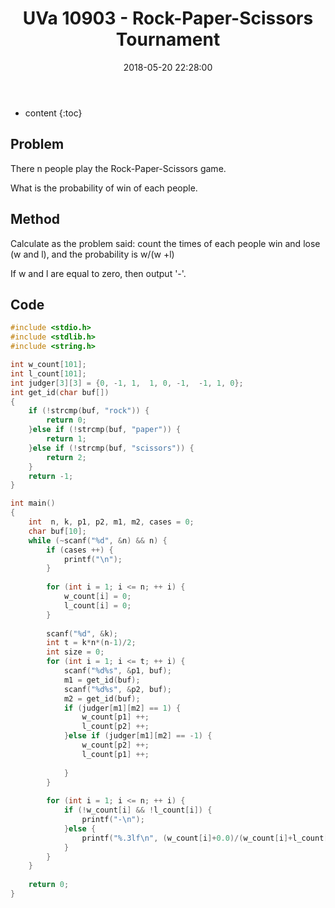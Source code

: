 ﻿---
layout: post
title: "UVa 10903 - Rock-Paper-Scissors Tournament"
date: 2018-05-20 22:28:00
categories: ACM
tags: ACM

---

* content
{:toc}

## Problem

There n people play the Rock-Paper-Scissors game. 

What is the probability of win of each people.




## Method

Calculate as the problem said: count the times of each people win and lose (w and l), and the probability is w/(w +l)

If w and l are equal to zero, then output '-'.

## Code

```c++
#include <stdio.h>
#include <stdlib.h>
#include <string.h>

int w_count[101];
int l_count[101];
int judger[3][3] = {0, -1, 1,  1, 0, -1,  -1, 1, 0};
int get_id(char buf[])
{
	if (!strcmp(buf, "rock")) {
		return 0;
	}else if (!strcmp(buf, "paper")) {
		return 1;
	}else if (!strcmp(buf, "scissors")) {
		return 2;
	}
	return -1;
}

int main()
{
	int  n, k, p1, p2, m1, m2, cases = 0;
	char buf[10];
	while (~scanf("%d", &n) && n) {
		if (cases ++) {
			printf("\n");
		}
		
		for (int i = 1; i <= n; ++ i) {
			w_count[i] = 0;
			l_count[i] = 0;
		}
		
		scanf("%d", &k);
		int t = k*n*(n-1)/2;
		int size = 0;
		for (int i = 1; i <= t; ++ i) {
			scanf("%d%s", &p1, buf);
			m1 = get_id(buf);
			scanf("%d%s", &p2, buf);
			m2 = get_id(buf);
			if (judger[m1][m2] == 1) {
				w_count[p1] ++;
				l_count[p2] ++;
			}else if (judger[m1][m2] == -1) {
				w_count[p2] ++;
				l_count[p1] ++;
				
			}
		}
		
		for (int i = 1; i <= n; ++ i) {
			if (!w_count[i] && !l_count[i]) {
				printf("-\n");
			}else {
				printf("%.3lf\n", (w_count[i]+0.0)/(w_count[i]+l_count[i]));
			}
		}
	}
	
	return 0;
} 
   
```
